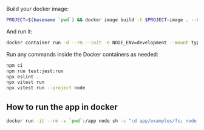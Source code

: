 Build your docker image:

```sh
PROJECT=$(basename `pwd`) && docker image build -t $PROJECT-image . --build-arg user_id=`id -u` --build-arg group_id=`id -g`
```

And run it:

```sh
docker container run -d --rm --init -e NODE_ENV=development --mount type=bind,src=`pwd`,dst=/app --mount type=bind,src=$HOME/.gitconfig,dst=/home/developer/.gitconfig --name $PROJECT-container $PROJECT-image
```

Run any commands inside the Docker containers as needed:

```sh
npm ci
npm run test:jest:run
npx eslint .
npx vitest run
npx vitest run --project node
```

## How to run the app in docker

```sh
docker run -it --rm -v `pwd`:/app node sh -c "cd app/examples/fs; node stream.cjs"
```
